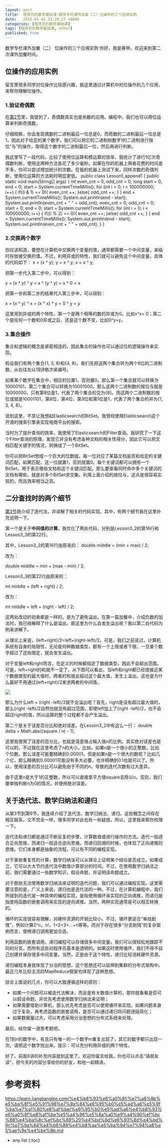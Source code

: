 ```yaml
---
layout: post
title:  程序员的数学基础课-数学专栏课外加餐（二）位操作的三个应用实例
date:   2015-01-01 23:20:27 +0800
categories: [程序员的数学基础课]
tags: [程序员的数学基础课, other]
published: true
---
```




数学专栏课外加餐（二） 位操作的三个应用实例
你好，我是黄申。欢迎来到第二次课外加餐时间。

## 位操作的应用实例

留言里很多同学对位操作比较感兴趣，我这里通过计算机中的位操作的几个应用，来帮你理解位操作。

### 1.验证奇偶数

在[第2节](https://time.geekbang.org/column/article/72163)里，我提到了，奇偶数其实也是余数的应用。编程中，我们也可以用位运算来判断奇偶数。

仔细观察，你会发现偶数的二进制最后一位总是0，而奇数的二进制最后一位总是1，因此对于给定的某个数字，我们可以把它的二进制和数字1的二进制进行按位“与”的操作，取得这个数字的二进制最后一位，然后再进行判断。

我这里写了一段代码，比较了使用位运算和模运算的效率，我统计了进行1亿次奇偶数判断，使用这两种方法各花了多少毫秒。如果在你的机器上两者花费的时间差不多，你可以尝试增加统计的次数。在我的机器上测试下来，同样次数的奇偶判断，使用位运算的方法耗时明显更低。
public class Lesson1_append1 { public static void main(String[] args) { int even_cnt = 0, odd_cnt = 0; long start = 0, end = 0; start = System.currentTimeMillis(); for (int i = 0; i < 100000000; i++) { if((i & 1) == 0){ even_cnt ++; }else{ odd_cnt ++; } } end = System.currentTimeMillis(); System.out.println(end - start); System.out.println(even_cnt + " " + odd_cnt); even_cnt = 0; odd_cnt = 0; start = 0; end = 0; start = System.currentTimeMillis(); for (int i = 0; i < 100000000; i++) { if((i % 2) == 0){ even_cnt ++; }else{ odd_cnt ++; } } end = System.currentTimeMillis(); System.out.println(end - start); System.out.println(even_cnt + " " + odd_cnt); } }

### 2.交换两个数字

你应该知道，要想在计算机中交换两个变量的值，通常都需要一个中间变量，来临时存放被交换的值。不过，利用异或的特性，我们就可以避免这个中间变量。具体的代码如下：
x = (x ^ y); y = x ^ y; x = x ^ y;

把第一步代入第二步中，可以得到：

y = (x ^ y) ^ y = x ^ (y ^ y) = x ^ 0 = x

把第一步和第二步的结果代入第三步中，可以得到：

x = (x ^ y) ^ x = (x ^ x) ^ y = 0 ^ y = y

这里用到异或的两个特性，第一个是两个相等的数的异或为0，比如x^x= 0；第二个是任何一个数和0异或之后，还是这个数不变，比如0^y=y。

### 3.集合操作

集合和逻辑的概念是紧密相连的，因此集合的操作也可以通过位的逻辑操作来实现。

假设我们有两个集合{1, 3, 8}和{4, 8}。我们先把这两个集合转为两个8位的二进制数，从右往左以1到8依次来编号。

如果某个数字在集合中，相应的位置1，否则置0。那么第一个集合就可以转换为10000101，第二个集合可以转换为10001000。那么这两个二进制数的按位与就是10000000，只有第8位是1，代表了两个集合的交为{8}。而这两个二进制数的按位或就是10001101，第8位、第4位、第3位和第1位是1，代表了两个集合的并为{1, 3, 4, 8}。

说到这里，不禁让我想起Elasticsearch的BitSet。我曾经使用Elasticsearch这个开源的搜索引擎来实现电商平台的搜索。

当时为了提升查询的效率，我使用了Elasticsearch的Filter查询。我研究了一下这个Filter查询的原理，发现它并没有考虑各种文档的相关性得分，因此它可以把文档匹配关键字的情况，转换成了一个BitSet。

你可以把BitSet想成一个巨大的位数组。每一位对应了某篇文档是否和给定的关键词匹配，如果匹配，这一位就置1，否则就置0。每个关键词都可以拥有一个BitSet，用于表示哪些文档和这个关键词匹配。那么要查看同时命中多个关键词的文档有哪些，就是对多个BitSet求交集。利用上面介绍的按位与，这点是很容易实现的，而且效率相当之高。

## 二分查找时的两个细节

[第3节](https://time.geekbang.org/column/article/72243)我介绍了迭代法，并讲解了相关的代码实现。其中，有两个细节我在这里补充说明一下。

第一个是关于**中间值的计算**。我优化了两处代码，分别是Lesson3_2的第16行和Lesson3_3的第22行。

其中，Lesson3_2的第16行由原来的：
double middle = (min + max) / 2;

改为：

double middle = min + (max - min) / 2;

Lesson3_3的第22行由原来的：

int middle = (left + right) / 2;

改为：

int middle = left + (right - left) / 2;

这两处改动的初衷都是一样的，是为了避免溢出。在第一篇加餐中，介绍负数的加法时，我已经解释了什么是溢出。那这里为什么会发生溢出呢？我以第二处代码为例来讲解下。

从理论上来说，(left+right)/2=left+(right-left)/2。可是，我们之前说过，计算机系统有自身的局限性，无论是何种数据类型，都有一个上限或者下限。一旦某个数字超过了这些限定，就会发生溢出。

对于变量left和right而言，在定义的时候都指定了数据类型，因此不会超出范围。可是，left+right的和就不一定了。从下图可以看出，当left和right都已经很接近某个数据类型的最大值时，两者的和就会超过这个最大值，发生上溢出。这也是为什么最好不用通过(left+right)/2来求两者的中间值。

![](https://learn.lianglianglee.com/%e4%b8%93%e6%a0%8f/%e7%a8%8b%e5%ba%8f%e5%91%98%e7%9a%84%e6%95%b0%e5%ad%a6%e5%9f%ba%e7%a1%80%e8%af%be/assets/4ba63174f9734943b7d5e9ea9db53a9f.jpg)

那么为什么left + (right -left)/2就不会溢出呢？首先，right是没有超过最大值的，那么(right -left)/2自然也就没有超过范围，即使left加上了(right -left)/2，也不会超过right的值，所以运算的整个过程都不会产生溢出。

第二个是关于误差百分比和绝对误差。在Lesson3_2中有这么一行：
double delta = Math.abs((square / n) - 1);

这里我使用了误差的百分比，也就是误差值占输入值n的比例。其实绝对误差也是可以的，不过我在这里考虑了n的大小。比如，如果n是一个很小的正整数，比如个位数，那么误差可能要精确到0.00001。但是如果n是一个很大的数呢？比如几个亿，那么精确到0.00001可能没有多大必要，也许精确到0.1也就可以了。所以，使用误差的百分比可以避免由于不同的n，导致的迭代次数有过大差异。

由于这里n是大于1的正整数，所以可以直接拿平方值square去除以n。否则，我们要单独判断n为0的情况，并使用绝对误差。

## 关于迭代法、数学归纳法和递归

从第3节到第6节，我连续介绍了迭代法、数学归纳法、递归。这些概念之间存在相互联系，又不完全一样，很多同学对此也有一些疑惑。所以，这里我来帮你梳理一下。

迭代法和递归都是通过不断反复的步骤，计算数值或进行操作的方法。迭代一般适合正向思维，而递归一般适合逆向思维。而递归回溯的时候，也体现了正向递推的思维。它们本身都是抽象的流程，可以有不同的编程实现。

对于某些重复性的计算，数学归纳法可以从理论上证明某个结论是否成立。如果成立，它可以大大节约迭代法中数值计算部分的时间。不过，在使用数学归纳法之前，我们需要通过一些数学知识，假设命题，并证明该命题成立。

对于那些无法使用数学归纳法来证明的迭代问题，我们可以通过编程实现。这里需要注意的是，广义上来说，递归也是迭代法的一种。不过，在计算机编程中，我们所提到的迭代是一种具体的编程实现，是指使用循环来实现的正向递推，而递归是指使用函数的嵌套调用来实现的逆向递推。当然，两种实现通常是可以相互转换的。

循环的实现很容易理解，对硬件资源的开销比较小。不过，循环更适合“单线剧情”，例如计算2^n，n!，1+2+3+…+n等等。而对于存在很多“分支剧情”的复杂案例而言，使用递归调用更加合适。

利用函数的嵌套调用，递归编程可以存储很多中间变量。我们可以很轻松地跟踪不同的分支，而所有这些对程序员基本是透明的。如果这时使用循环，我们不得不自己创建并保存很多中间变量。当然，正是由于这个特性，递归比较消耗硬件资源。

递归编程本身就体现了分治的思想，这个思想还可以延伸到集群的分布式架构中。最近几年比较主流的MapReduce框架也体现了这种思想。

综合上面说的几点，你可以大致遵循这样的原则：

* 如果一个问题可以被迭代法解决，而且是有关数值计算的，那你就看看是否可以假设命题，并优先考虑使用数学归纳法来证明；
* 如果需要借助计算机，那么优先考虑是否可以使用循环来实现。如果问题本身过于复杂，再考虑函数的嵌套调用，是否可以通过递归将问题逐级简化；
* 如果数据量过大，可以考虑采用分治思想的分布式系统来处理。

最后，给你留一道思考题吧。

在1到n的数字中，有且只有唯一的一个数字m重复出现了，其它的数字都只出现一次。请把这个数字找出来。提示：可以充分利用异或的两个特性。

好了，前面6讲的补充内容就到这里了。欢迎你留言给我。你也可以点击“请朋友读”，把今天的内容分享给你的好友，和他一起精进。




# 参考资料

https://learn.lianglianglee.com/%e4%b8%93%e6%a0%8f/%e7%a8%8b%e5%ba%8f%e5%91%98%e7%9a%84%e6%95%b0%e5%ad%a6%e5%9f%ba%e7%a1%80%e8%af%be/%e6%95%b0%e5%ad%a6%e4%b8%93%e6%a0%8f%e8%af%be%e5%a4%96%e5%8a%a0%e9%a4%90%ef%bc%88%e4%ba%8c%ef%bc%89%20%e4%bd%8d%e6%93%8d%e4%bd%9c%e7%9a%84%e4%b8%89%e4%b8%aa%e5%ba%94%e7%94%a8%e5%ae%9e%e4%be%8b.md

* any list
{:toc}
